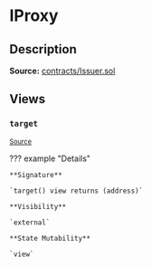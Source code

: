 # IProxy

## Description

**Source:** [contracts/Issuer.sol](https://github.com/Synthetixio/synthetix/tree/v2.93.1/contracts/Issuer.sol)

## Views

### `target`

<sub>[Source](https://github.com/Synthetixio/synthetix/tree/v2.93.1/contracts/Issuer.sol#L31)</sub>

??? example "Details"

    **Signature**

    `target() view returns (address)`

    **Visibility**

    `external`

    **State Mutability**

    `view`
